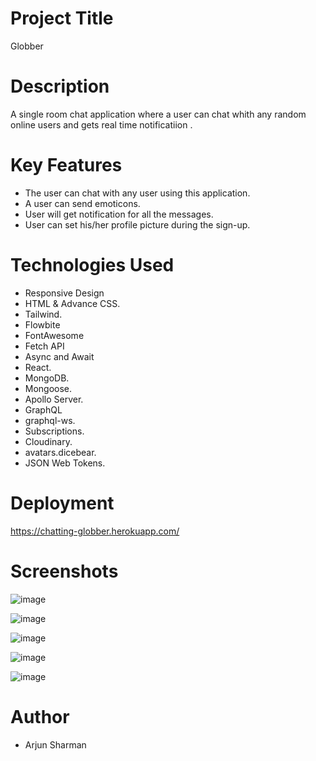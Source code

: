 # Project Title

Globber

# Description

A single room chat application where a user can chat whith any random online users and gets real time notificatiion . 

# Key Features

* The user can chat with any user using this application.
* A user can send emoticons.
* User will get notification for all the messages.
* User can set his/her profile picture during the sign-up.


# Technologies Used

* Responsive Design
* HTML & Advance CSS.
* Tailwind.
* Flowbite
* FontAwesome
* Fetch API
* Async and Await
* React.
* MongoDB.
* Mongoose.
* Apollo Server.
* GraphQL
* graphql-ws.
* Subscriptions.
* Cloudinary.
* avatars.dicebear.
* JSON Web Tokens.

# Deployment

https://chatting-globber.herokuapp.com/

# Screenshots

![image](https://user-images.githubusercontent.com/14013884/200997540-ec123523-ff47-4637-94bf-f181f904de17.png)

![image](https://user-images.githubusercontent.com/14013884/200997648-044d36a1-33a9-433f-8a12-abea99f9e8f0.png)

![image](https://user-images.githubusercontent.com/14013884/200997685-5448adc6-dd01-4857-a04d-6dcc91a56012.png)

![image](https://user-images.githubusercontent.com/14013884/200997758-2ec5903c-88e1-4484-8098-892d0191a683.png)

![image](https://user-images.githubusercontent.com/14013884/200997825-05ffd2da-a776-473a-a682-37d3eba8d7a6.png)



# Author

* Arjun Sharman
